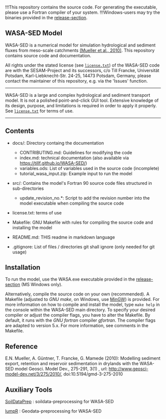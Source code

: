 !!!This repository contains the source code. For generating the executable, please use a Fortran compiler of your system.
!!!Windows-users may try the binaries provided in the [release-section](https://github.com/TillF/WASA-SED/releases).


WASA-SED Model
--------------
WASA-SED is a numerical model for simulation hydrological and sediment fluxes from meso-scale catchments [(Mueller et al., 2010)](https://www.geosci-model-dev.net/3/275/2010/gmd-3-275-2010.pdf).
This repository contains source code and documentation.

All rights under the stated license (see [```license.txt```](https://github.com/TillF/WASA-SED/blob/master/license.txt)) of the WASA-SED code are with the SESAM-Project and its successors, c/o Till Francke, Universität Potsdam, Karl-Liebknecht-Str. 24-25, 14473 Potsdam, Germany, please contact the maintainer of this repository, e.g. via the 'Issues' function.

******************************
WASA-SED is a large and complex hydrological and sediment transport model. It is not a polished point-and-click GUI tool. Extensive knowledge of its design, purpose, and limitations is required in order to apply it properly. See [```license.txt```](https://github.com/TillF/WASA-SED/blob/master/license.txt) for terms of use.
******************************

Contents
--------
* docs/: Directory containg the documentation
  * CONTRIBUTING.md: Guidelines for modifying the code
  * index.md: technical documentation (also available via https://tillf.github.io/WASA-SED/)
  * variables.ods: List of variables used in the source code (incomplete)
  * tutorial_wasa_input.zip: Example input to run the model

* src/: Contains the model's Fortran 90 source code files structured in sub-directories
  * update_revision_no.\*: Script to add the revision number into the model executable when compiling the source code
  
* license.txt: terms of use

* Makefile: GNU Makefile with rules for compiling the source code and installing the model

* README.md: THIS readme in markdown language

* .gitignore: List of files / directories git shall ignore (only needed for git usage)


Installation
--------
To run the model, use the WASA.exe executable provided in the [release-section](https://github.com/TillF/WASA-SED/releases) (MS Windows only).

Alternatively, compile the source code on your own (recommended). A Makefile (adjusted to _GNU make_, on Windows, use [MinGW](http://mingw.org/)) is provided. For more information on how to compile and install the model, type `make help` in the console within the WASA-SED main directory. 
To specify your desired compiler or adjust the compiler flags, you have to alter the Makefile. By default, it runs with the _GNU fortran_ compiler _gfortran_. The compiler flags are adapted to version 5.x. For more information, see comments in the Makefile.

Reference
---------

E.N. Mueller, A. Güntner, T. Francke, G. Mamede (2010): Modelling sediment export, retention and reservoir sedimentation in drylands with the WASA-SED model Geosci. Model Dev., 275-291, 3(1) , url: http://www.geosci-model-dev.net/3/275/2010/, doi:10.5194/gmd-3-275-2010

Auxiliary Tools
---------
[SoilDataPrep](https://github.com/tillf/SoilDataPrep/SoilDataPrep) : soildata-preprocessing for WASA-SED

[lumpR](https://github.com/tpilz/lumpR) : Geodata-preprocessing for WASA-SED

